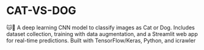 # CAT-VS-DOG
🐱🐶 A deep learning CNN model to classify images as Cat or Dog. Includes dataset collection, training with data augmentation, and a Streamlit web app for real-time predictions. Built with TensorFlow/Keras, Python, and icrawler
